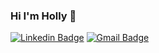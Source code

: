 ### Hi I'm Holly 👋

[![Linkedin Badge](https://img.shields.io/badge/-Holly_Stefan-blue?style=flat&logo=Linkedin&logoColor=white&link=https://www.linkedin.com/in/holly-stefan-18687b113/)](https://www.linkedin.com/in/holly-stefan-18687b113/)
[![Gmail Badge](https://img.shields.io/badge/-Holly_Stefan-c14438?style=flat&logo=Gmail&logoColor=white&link=mailto:hmbullis828@gmail.com)](mailto:hmbullis828@gmail.com)
<!--
**HollyB-collab/HollyB-Collab** is a ✨ _special_ ✨ repository because its `README.md` (this file) appears on your GitHub profile.

Here are some ideas to get you started:

- 🔭 I’m currently working on ...
- 🌱 I’m currently learning ...
- 👯 I’m looking to collaborate on ...
- 🤔 I’m looking for help with ...
- 💬 Ask me about ...
- 📫 How to reach me: ...
- 😄 Pronouns: ...
- ⚡ Fun fact: ...
-->
